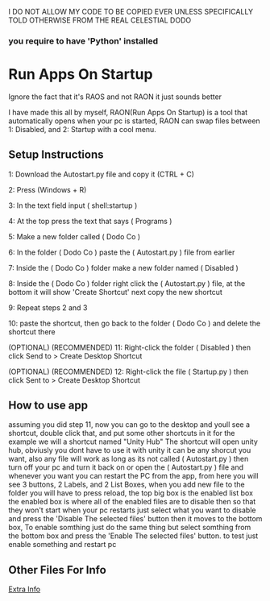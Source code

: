 I DO NOT ALLOW MY CODE TO BE COPIED EVER UNLESS SPECIFICALLY TOLD OTHERWISE FROM THE REAL CELESTIAL DODO
### you require to have 'Python' installed ###
# Run Apps On Startup

Ignore the fact that it's RAOS and not RAON it just sounds better
 
I have made this all by myself,
RAON(Run Apps On Startup) is a tool that automatically opens when your pc is started, RAON can swap files between 1: Disabled, and 2: Startup with a cool menu.

## Setup Instructions ##

1: Download the Autostart.py file and copy it (CTRL + C)

2: Press (Windows + R)

3: In the text field input ( shell:startup )

4: At the top press the text that says ( Programs )

5: Make a new folder called ( Dodo Co )

6: In the folder ( Dodo Co ) paste the ( Autostart.py ) file from earlier 

7: Inside the ( Dodo Co ) folder make a new folder named ( Disabled )

8: Inside the ( Dodo Co ) folder right click the ( Autostart.py ) file, at the bottom it will show 'Create Shortcut' next copy the new shortcut

9: Repeat steps 2 and 3

10: paste the shortcut, then go back to the folder ( Dodo Co ) and delete the shortcut there

(OPTIONAL) (RECOMMENDED) 11: Right-click the folder ( Disabled ) then click Send to > Create Desktop Shortcut

(OPTIONAL) (RECOMMENDED) 12: Right-click the file ( Startup.py ) then click Sent to > Create Desktop Shortcut

## How to use app ##

assuming you did step 11, now you can go to the desktop and youll see a shortcut, double click that, and put some other shortcuts in it for the example we will a shortcut named "Unity Hub" The shortcut will open unity hub, obviusly you dont have to use it with unity it can be any shorcut you want, also any file will work as long as its not called ( Autostart.py ) then turn off your pc and turn it back on or open the ( Autostart.py ) file and whenever you want you can restart the PC from the app, from here you will see 3 buttons, 2 Labels, and 2 List Boxes, when you add new file to the folder you will have to press reload, the top big box is the enabled list box the enabled box is where all of the enabled files are to disable then so that they won't start when your pc restarts just select what you want to disable and press the 'Disable The selected files' button then it moves to the bottom box, To enable somthing just do the same thing but select somthing from the bottom box and press the 'Enable The selected files' button. to test just enable something and restart pc

## Other Files For Info ##

[Extra Info](https://github.com/CelestialDodo/RunAppsOnStartup/blob/main/Info-Info.md)
